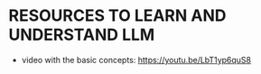 # RESOURCES TO LEARN AND UNDERSTAND LLM

- video with the basic concepts: https://youtu.be/LbT1yp6quS8
